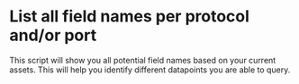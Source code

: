 # List all field names per protocol and/or port 

This script will show you all potential field names based on your current assets. This will help you identify different datapoints you are able to query. 